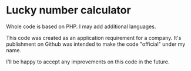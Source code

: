 # Lucky number calculator
Whole code is based on PHP.
I may add additional languages.

This code was created as an application requirement for a company.
It's publishment on Github was intended to make the code "official" under my name.

I'll be happy to accept any improvements on this code in the future.

